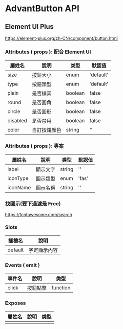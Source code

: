 # AdvantButton API

## Element UI Plus
https://element-plus.org/zh-CN/component/button.html

### Attributes ( props ): 配合 Element UI
| 屬姓名     | 說明         | 类型    | 默認值     |
| --------- | ------------ | ------- | --------- |
| size      | 按鈕大小      | enum    | 'default' |
| type      | 按鈕類型      | enum    | 'default' |
| plain     | 是否樸素      | boolean | false     |
| round     | 是否圓角      | boolean | false     |
| circle    | 是否圓形      | boolean | false     |
| disabled  | 是否禁用      | boolean | false     |
| color     | 自訂按鈕顏色   | string  | ''       |

### Attributes ( props ): 專案
| 屬姓名     | 說明         | 类型    | 默認值     |
| --------- | ------------ | ------- | --------- |
| label     | 顯示文字      | string  | ''        |
| iconType  | 圖示類型      | enum    | 'fas'     |
| iconName  | 圖示名稱      | string  | ''        |

### 找圖示(要下過濾是 Free)
https://fontawesome.com/search

### Slots
| 插槽名     | 說明         |
| --------- | ------------ |
| default   | 字定顯示內容  |

### Events ( emit )
| 事件名     | 說明         | 类型     |
| --------- | ------------ | -------- |
| click     | 按鈕點擊      | function |

### Exposes
| 屬姓名     | 說明         | 类型   |
| --------- | ------------ | ------ |
|           |              |        |